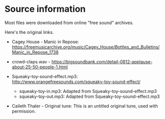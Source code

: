 # Source information
Most files were downloaded from online "free sound" archives. 

Here's the original links.

* Cagey House - Manic in Repose: https://freemusicarchive.org/music/Cagey_House/Bottles_and_Bulletins/Manic_in_Repose_1738

* crowd-claps.wav - https://bigsoundbank.com/detail-0812-applause-about-25-50-people-1.html

* Squeaky-toy-sound-effect.mp3: http://www.orangefreesounds.com/squeaky-toy-sound-effect/
    * squeaky-toy-in.mp3: Adapted from Squeaky-toy-sound-effect.mp3
    * squeaky-toy-out.mp3: Adapted from Squeaky-toy-sound-effect.mp3


* Caileth Thaler - Original tune: This is an untitled original tune, used with permission.